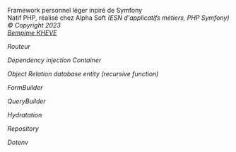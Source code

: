 Framework personnel léger inpiré de Symfony<br> 
Natif PHP,
réalisé chez Alpha Soft <em>(ESN d'applicatifs métiers, PHP Symfony)<br>
&copy; Copyright 2023<br>
<a href="https://www.linkedin.com/in/bempime-kheve/"> Bempime KHEVE</a>


Routeur

Dependency injection Container

Object Relation database entity (recursive function)

FormBuilder

QueryBuilder

Hydratation

Repository 

Dotenv